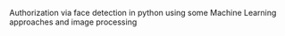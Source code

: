 Authorization via face detection in python using some Machine Learning approaches and image processing